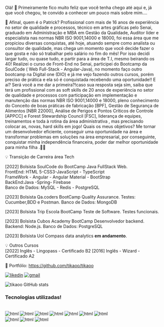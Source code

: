 Olá! 👋
Primeiramente fico muito feliz que você tenha chego até aqui e, já que você chegou, te convido a conhecer um pouco mais sobre mim....

🔸 Afinal, quem é o Patrick?
Profissional com mais de 16 anos de experiência no setor de qualidade e processos, técnico em artes gráficas pelo Senai, graduado em Administração e MBA em Gestão da Qualidade, Auditor líder e especialista nas normas NBR ISO 9001,14000 e 18000, foi essa área que me propiciou diversas conquistas, até hoje, atuando sempre como analista ou consultor de qualidade, mas chega um momento que você decide fazer o que gosta e não só trabalhar pelo salário no fim do mês!
Por isso decidi largar tudo, ou quase tudo, e partir para a área de T.I, mesmo beirando os 40! Realizei o curso de Front-End no Senai, participei do Bootcamp da SoulCode ( Web Full-Stack - Angular-Java), no momento faço outro bootcamp na Digital one (DIO) e já me vejo fazendo outros cursos, porém preciso de prática e ela só é conquistada recebendo uma oportunidade!! E aí? Será você a me dar a primeira?!caso sua resposta seja sim, saiba que terá um profissional com as soft skills de 20 anos de experiência  no setor de qualidade e processos com participação em implementação e manutenção das normas NBR ISO 9001,14000 e 18000, pleno conhecimento do Conceito de boas práticas de fabricação [BPF], Gestão de Segurança de Alimentos [NBR 22000], Análise de Perigos e Pontos Críticos de Controle [APPCC] e Forest Stewardship Council [FSC], liderança de equipes, treinamentos e toda à rotina da área administrativa , mas precisando colocar as, novas, hard skills em jogo! Quais os meus objetivos? Me tornar um desenvolvedor eficiente, conseguir uma oportunidade na área e transformar problemas em soluções na área empresarial, por conseguinte, conquistar minha independência financeira, poder dar melhor oportunidade para minha filha .🤞🤞

💡 Transição de Carreira área Tech 

[2022] Bolsista SoulCode do BootCamp Java FullStack Web. <br/>
FrontEnd: HTML 5-CSS3-JavaScript - TypeScript  <br/>
FrameWork - Angular - Angular Material - BootStrap <br/>
BackEnd:Java -Spring- Firebase <br/>
Banco de Dados: MySQL - Redis - PostgreSQL  <br/>

[2023] Bolsista Qa.coders BootCamp Quality Assurance. 
Testes: Cucumber,BDD e Postman.
Banco de Dados: MongoDB

[2023] Bolsista Trip Escola BootCamp Teste de Software. 
Testes funcionais.

[2023] Bolsista Cubos Academy BootCamp Desenvolvedor backend. 
Backend: Node.js.
Banco de Dados: PostgreSQL

[2023] Bolsista Uol Compass data analytics **em andamento**. 


💡 Outros Cursos  
[2022] Inglês - Lingopass - Certificado B2
[2016] Inglês - Wizard - Certificado A2

🔹 Portfólio: https://github.com/tikaoo/tikaoo

[![likedin](https://img.shields.io/badge/LinkedIn-0077B5?style=for-the-badge&logo=linkedin&logoColor=white)](https://www.linkedin.com/in/patrick-cavalcante-gomes/)
[![gmail](https://img.shields.io/badge/Gmail-D14836?style=for-the-badge&logo=gmail&logoColor=white)](patrick.cavalcante.gomes@gmail.com)

![tikaoo GitHub stats](https://github-readme-stats.vercel.app/api?username=tikaoo&show_icons=true&theme=onedark)

### Tecnologias utilizadas!

<div style="display:inline_block"><br/>
    <img align="center" alt="html" src="https://img.shields.io/badge/HTML-239120?style=for-the-badge&logo=html5&logoColor=white"/>
    <img align="center" alt="html" src="https://img.shields.io/badge/CSS-239120?&style=for-the-badge&logo=css3&logoColor=white"/>
    <img align="center" alt="html" src="https://img.shields.io/badge/JavaScript-F7DF1E?style=for-the-badge&logo=javascript&logoColor=black"/>
    <img align="center" alt="html" src="https://img.shields.io/badge/TypeScript-007ACC?style=for-the-badge&logo=typescript&logoColor=white"/>    
    <img align="center" alt="html" src="https://img.shields.io/badge/Java-ED8B00?style=for-the-badge&logo=java&logoColor=white"/>
    <img align="center" alt="html" src="https://img.shields.io/badge/spring-%236DB33F.svg?style=for-the-badge&logo=spring&logoColor=white"/>
    <img align="center" alt="html" src="https://img.shields.io/badge/Angular-DD0031?style=for-the-badge&logo=angular&logoColor=white"/> <br/>
    <img align="center" alt="html" src="https://img.shields.io/badge/node.js-6DA55F?style=for-the-badge&logo=node.js&logoColor=white"/> 
    <img align="center" alt="html" src="https://img.shields.io/badge/-cypress-%23E5E5E5?style=for-the-badge&logo=cypress&logoColor=058a5e"/> 
    <img align="center" alt="html" src="https://img.shields.io/badge/-selenium-%43B02A?style=for-the-badge&logo=selenium&logoColor=white"/>     <br/> 
    
</div>

